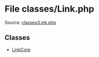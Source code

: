 File classes/Link.php
=========

Source: [classes/Link.php](https://github.com/PrestaShop/PrestaShop/blob/1.5.6.3/classes/Link.php)


Classes
-------

* [LinkCore](class.LinkCore.md)

